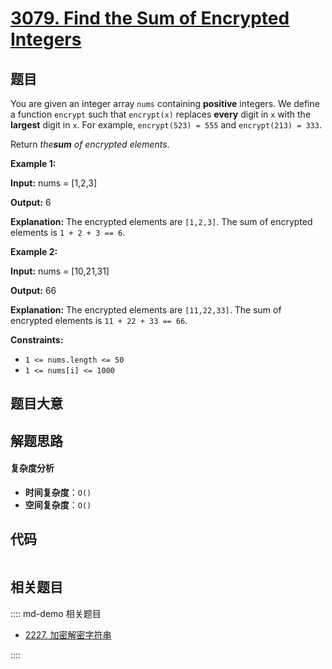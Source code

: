 # [3079. Find the Sum of Encrypted Integers](https://leetcode.com/problems/find-the-sum-of-encrypted-integers/)

## 题目

You are given an integer array `nums` containing **positive** integers. We
define a function `encrypt` such that `encrypt(x)` replaces **every** digit in
`x` with the **largest** digit in `x`. For example, `encrypt(523) = 555` and
`encrypt(213) = 333`.

Return _the**sum** of encrypted elements_.

**Example 1:**

**Input:** nums = [1,2,3]

**Output:** 6

**Explanation:** The encrypted elements are `[1,2,3]`. The sum of encrypted
elements is `1 + 2 + 3 == 6`.

**Example 2:**

**Input:** nums = [10,21,31]

**Output:** 66

**Explanation:** The encrypted elements are `[11,22,33]`. The sum of encrypted
elements is `11 + 22 + 33 == 66`.

**Constraints:**

- `1 <= nums.length <= 50`
- `1 <= nums[i] <= 1000`

## 题目大意

## 解题思路

#### 复杂度分析

- **时间复杂度**：`O()`
- **空间复杂度**：`O()`

## 代码

```javascript

```

## 相关题目

:::: md-demo 相关题目

- [2227. 加密解密字符串](https://leetcode.com/problems/encrypt-and-decrypt-strings)

::::
